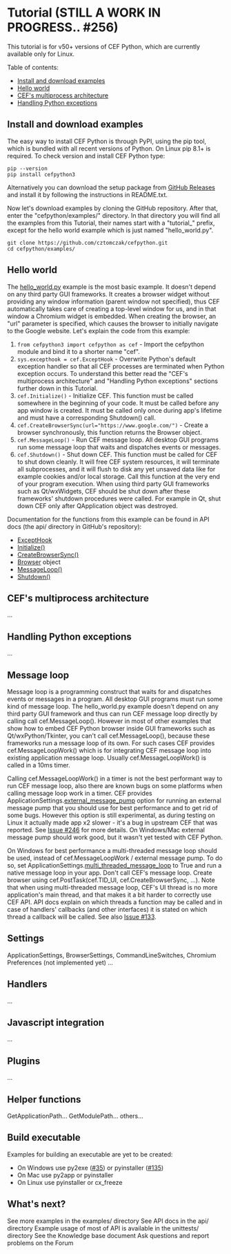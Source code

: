 # Tutorial (STILL A WORK IN PROGRESS.. #256)

This tutorial is for v50+ versions of CEF Python, which are currently
available only for Linux.


Table of contents:
* [Install and download examples](#install-and-download-examples)
* [Hello world](#hello-world)
* [CEF's multiprocess architecture](#cefs-multiprocess-architecture)
* [Handling Python exceptions](#handling-python-exceptions)


## Install and download examples

The easy way to install CEF Python is through PyPI, using the pip tool,
which is bundled with all recent versions of Python. On Linux pip 8.1+
is required. To check version and install CEF Python type:

```
pip --version
pip install cefpython3
```

Alternatively you can download the setup package from
[GitHub Releases](../../../releases) and install it by following
the instructions in README.txt.

Now let's download examples by cloning the GitHub repository. After
that, enter the "cefpython/examples/" directory. In that directory
you will find all the examples from this Tutorial, their names
start with a "tutorial_" prefix, except for the hello world example
which is just named "hello_world.py".

```
git clone https://github.com/cztomczak/cefpython.git
cd cefpython/examples/
```


## Hello world

The [hello_world.py](../examples/hello_world.py) example is the
most basic example. It doesn't depend on any third party GUI frameworks.
It creates a browser widget without providing any window information
(parent window not specified), thus CEF automatically takes care of creating
a top-level window for us, and in that window a Chromium widget is embedded.
When creating the browser, an "url" parameter is specified, which causes the
browser to initially navigate to the Google website. Let's explain the code
from this example:

1. `from cefpython3 import cefpython as cef` - Import the cefpython
   module and bind it to a shorter name "cef".
2. `sys.excepthook = cef.ExceptHook` - Overwrite Python's default
   exception handler so that all CEF processes are terminated when
   Python exception occurs. To understand this better read the
   "CEF's multiprocess architecture" and "Handling Python exceptions"
   sections further down in this Tutorial.
3. `cef.Initialize()` - Initialize CEF. This function must be called
   somewhere in the beginning of your code. It must be called before
   any app window is created. It must be called only once during app's
   lifetime and must have a corresponding Shutdown() call.
4. `cef.CreateBrowserSync(url="https://www.google.com/")` - Create
   a browser synchronously, this function returns the Browser object.
5. `cef.MessageLoop()` - Run CEF message loop. All desktop GUI programs
   run some message loop that waits and dispatches events or messages.
6. `cef.Shutdown()` - Shut down CEF. This function must be called for
   CEF to shut down cleanly. It will free CEF system resources, it
   will terminate all subprocesses, and it will flush to disk any
   yet unsaved data like for example cookies and/or local storage. Call
   this function at the very end of your program execution. When using
   third party GUI frameworks such as Qt/wxWidgets, CEF should be shut down
   after these frameworks' shutdown procedures were called. For example
   in Qt, shut down CEF only after QApplication object was destroyed.

Documentation for the functions from this example can be found in
API docs (the api/ directory in GitHub's repository):

* [ExceptHook](../api/cefpython.md#excepthook)
* [Initialize()](../api/cefpython.md#initialize)
* [CreateBrowserSync()](../api/cefpython.md#createbrowsersync)
* [Browser](../api/Browser.md) object
* [MessageLoop()](../api/cefpython.md#messageloop)
* [Shutdown()](../api/cefpython.md#shutdown)


## CEF's multiprocess architecture

...


## Handling Python exceptions
...


## Message loop

Message loop is a programming construct that waits for and
dispatches events or messages in a program. All desktop GUI
programs must run some kind of message loop.
The hello_world.py example doesn't depend on any third party GUI
framework and thus can run CEF message loop directly by calling call
cef.MessageLoop(). However in most of other examples that show how
to embed CEF Python browser inside GUI frameworks such as
Qt/wxPython/Tkinter, you can't call cef.MessageLoop(), because these
frameworks run a message loop of its own. For such cases CEF provides
cef.MessageLoopWork() which is for integrating CEF message loop into
existing application message loop. Usually cef.MessageLoopWork() is
called in a 10ms timer.

Calling cef.MessageLoopWork() in a timer is not the best performant
way to run CEF message loop, also there are known bugs on some
platforms when calling message loop work in a timer. CEF provides
ApplicationSettings.[external_message_pump](../api/ApplicationSettings.md#external_message_pump)
option for running an external message pump that you should use for
best performance and to get rid of some bugs. However this option is
still experimental, as during testing on Linux it actually made app
x2 slower - it's a bug in upstream CEF that was reported. See
[Issue #246](../../../issues/246) for more details. On Windows/Mac
external message pump should work good, but it wasn't yet tested
with CEF Python.

On Windows for best performance a multi-threaded message loop should
be used, instead of cef.MessageLoopWork / external message pump. To do
so, set
ApplicationSettings.[multi_threaded_message_loop](../ApplicationSettings.md#multi_threaded_message_loop)
to True and run a native message loop in your app. Don't call CEF's
message loop. Create browser using
cef.PostTask(cef.TID_UI, cef.CreateBrowserSync, ...).
Note that when using multi-threaded message loop, CEF's UI thread
is no more application's main thread, and that makes it a bit harder
to correctly use CEF API. API docs explain on which threads a function
may be called and in case of handlers' callbacks (and other interfaces)
it is stated on which thread a callback will be called.
See also [Issue #133](../../../issues/133).


## Settings

ApplicationSettings, BrowserSettings, CommandLineSwitches, Chromium
Preferences (not implemented yet) ...


## Handlers

...


## Javascript integration

...


## Plugins

...


## Helper functions

GetApplicationPath...
GetModulePath...
others...

## Build executable

Examples for building an executable are yet to be created:

* On Windows use py2exe ([#35](../../../issues/35))
  or pyinstaller ([#135](../../../issues/135))
* On Mac use py2app or pyinstaller
* On Linux use pyinstaller or cx_freeze


## What's next?

See more examples in the examples/ directory
See API docs in the api/ directory
Example usage of most of API is available in the unittests/ directory
See the Knowledge base document
Ask questions and report problems on the Forum
